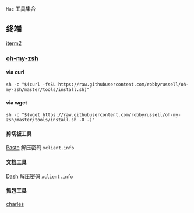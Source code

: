`Mac` 工具集合

## 终端
[iterm2](https://www.iterm2.com/downloads.html)

### [oh-my-zsh](https://github.com/robbyrussell/oh-my-zsh)
#### via curl
```shell
sh -c "$(curl -fsSL https://raw.githubusercontent.com/robbyrussell/oh-my-zsh/master/tools/install.sh)"
```

#### via wget

```shell
sh -c "$(wget https://raw.githubusercontent.com/robbyrussell/oh-my-zsh/master/tools/install.sh -O -)"
```


#### 剪切板工具

[Paste](https://pan.baidu.com/s/116tLnJ8WIBEfgyWEg2dC9Q) 解压密码 `xclient.info`


#### 文档工具

[Dash](https://pan.baidu.com/s/11OhN4Dg1XvKN9EQA61ZzzQ) 解压密码 `xclient.info`


####  抓包工具
[charles](https://pan.baidu.com/s/1SeCIsF-zcl23rNLRpbQYpA)
